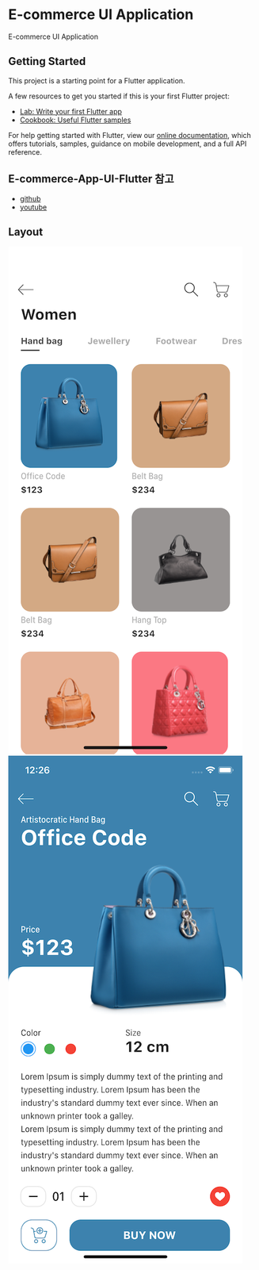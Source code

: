 # E-commerce UI Application

E-commerce UI Application

## Getting Started

This project is a starting point for a Flutter application.

A few resources to get you started if this is your first Flutter project:

- [Lab: Write your first Flutter app](https://flutter.dev/docs/get-started/codelab)
- [Cookbook: Useful Flutter samples](https://flutter.dev/docs/cookbook)

For help getting started with Flutter, view our
[online documentation](https://flutter.dev/docs), which offers tutorials,
samples, guidance on mobile development, and a full API reference.

## E-commerce-App-UI-Flutter 참고
- [github](https://github.com/abuanwar072/E-commerce-App-UI-Flutter)
- [youtube](https://www.youtube.com/watch?v=XBKzpTz65Io)

## Layout
![List](../screenshot/e-commerce-list.png)
![Detail](../screenshot/e-commerce-detail.png)
